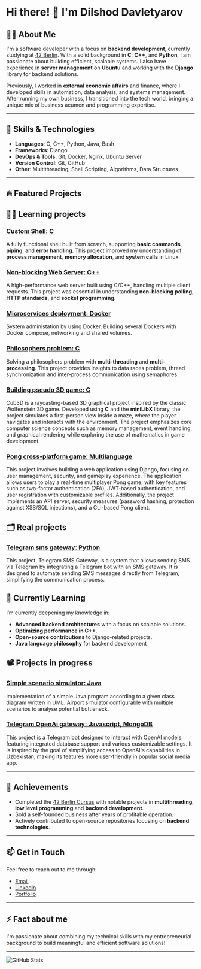 # Hi there! 👋 I'm Dilshod Davletyarov

## 🧑‍💻 About Me
I'm a software developer with a focus on **backend development**, currently studying at [42 Berlin](https://www.42berlin.de/). With a solid background in **C**, **C++**, and **Python**, I am passionate about building efficient, scalable systems. I also have experience in **server management** on **Ubuntu** and working with the **Django** library for backend solutions.

Previously, I worked in **external economic affairs** and finance, where I developed skills in automation, data analysis, and systems management. After running my own business, I transitioned into the tech world, bringing a unique mix of business acumen and programming expertise.

---

## 🔧 Skills & Technologies

- **Languages**: C, C++, Python, Java, Bash
- **Frameworks**: Django
- **DevOps & Tools**: Git, Docker, Nginx, Ubuntu Server
- **Version Control**: Git, GitHub
- **Other**: Multithreading, Shell Scripting, Algorithms, Data Structures

---

## 🔥 Featured Projects

## 🧑‍🎓 Learning projects

### [Custom Shell: C](https://github.com/ddavlet/minishell)
A fully functional shell built from scratch, supporting **basic commands**, **piping**, and **error handling**. This project improved my understanding of **process management**, **memory allocation**, and **system calls** in Linux.

### [Non-blocking Web Server: C++](https://github.com/ddavlet/webserv)
A high-performance web server built using C/C++, handling multiple client requests. This project was essential in understanding **non-blocking polling**, **HTTP standards**, and **socket programming**.

### [Microservices deployment: Docker](https://github.com/ddavlet/inception)
System administation by using Docker. Building several Dockers with Docker compose, networking and shared volumes.

### [Philosophers problem: C](https://github.com/ddavlet/Philosophers)
Solving a philosophers problem with **multi-threading** and **multi-processing**. This project provides insights to data races problem, thread synchronization and inter-process communication using semaphores.

### [Building pseudo 3D game: C](https://github.com/ddavlet/cub3D)
Cub3D is a raycasting-based 3D graphical project inspired by the classic Wolfenstein 3D game. Developed using **C** and the **miniLibX** library, the project simulates a first-person view inside a maze, where the player navigates and interacts with the environment. The project emphasizes core computer science concepts such as memory management, event handling, and graphical rendering while exploring the use of mathematics in game development.

### [Pong cross-platform game: Multilanguage](https://github.com/ddavlet/ft_transcendence)
This project involves building a web application using Django, focusing on user management, security, and gameplay experience. The application allows users to play a real-time multiplayer Pong game, with key features such as two-factor authentication (2FA), JWT-based authentication, and user registration with customizable profiles. Additionally, the project implements an API server, security measures (password hashing, protection against XSS/SQL injections), and a CLI-based Pong client.

## 🗂 Real projects

### [Telegram sms gateway: Python](https://github.com/ddavlet/telegram_sms_gateway)
This project, Telegram SMS Gateway, is a system that allows sending SMS via Telegram by integrating a Telegram bot with an SMS gateway. It is designed to automate sending SMS messages directly from Telegram, simplifying the communication process.

## 🌱 Currently Learning
I’m currently deepening my knowledge in:
- **Advanced backend architectures** with a focus on scalable solutions.
- **Optimizing performance in C++**.
- **Open-source contributions** to Django-related projects.
- **Java language philosophy** for backend development

## 📽 Projects in progress

### [Simple scenario simulator: Java](https://github.com/ddavlet/Ajax-Launcher)
Implementation of a simple Java program according to a given class diagram written in UML. Airport simulator configurable with multiple scenarios to analyse potential bottleneck.

### [Telegram OpenAi gateway: Javascript, MongoDB](https://github.com/ddavlet/openai-telegram-gateway)
This project is a Telegram bot designed to interact with OpenAI models, featuring integrated database support and various customizable settings. It is inspired by the goal of simplifying access to OpenAI's capabilities in Uzbekistan, making its features more user-friendly in popular social media app.

---

## 🎯 Achievements
- Completed the [42 Berlin Cursus](https://www.42berlin.de/en/program/curriculum/) with notable projects in **multithreading**, **low level programming** and **backend development**.
- Sold a self-founded business after years of profitable operation.
- Actively contributed to open-source repositories focusing on **backend technologies**.

---

## 📫 Get in Touch
Feel free to reach out to me through:
- [Email](mailto:dilshod95@gmail.com)
- [LinkedIn](https://www.linkedin.com/in/dilshod-davletyarov/)
- [Portfolio](https://ddavlet.com)

---

## ⚡ Fact about me
I'm passionate about combining my technical skills with my entrepreneurial background to build meaningful and efficient software solutions!

---

![GitHub Stats](https://github-readme-stats.vercel.app/api?username=ddavlet&show_icons=true&theme=radical)

